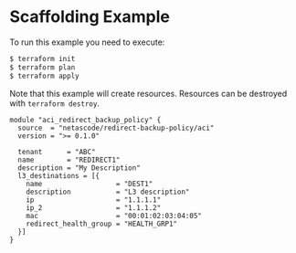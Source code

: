 <!-- BEGIN_TF_DOCS -->
# Scaffolding Example

To run this example you need to execute:

```bash
$ terraform init
$ terraform plan
$ terraform apply
```

Note that this example will create resources. Resources can be destroyed with `terraform destroy`.

```hcl
module "aci_redirect_backup_policy" {
  source  = "netascode/redirect-backup-policy/aci"
  version = ">= 0.1.0"

  tenant      = "ABC"
  name        = "REDIRECT1"
  description = "My Description"
  l3_destinations = [{
    name                  = "DEST1"
    description           = "L3 description"
    ip                    = "1.1.1.1"
    ip_2                  = "1.1.1.2"
    mac                   = "00:01:02:03:04:05"
    redirect_health_group = "HEALTH_GRP1"
  }]
}
```
<!-- END_TF_DOCS -->